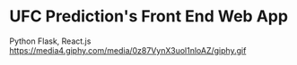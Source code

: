 # UFC Prediction's Front End Web App
Python Flask, React.js
https://media4.giphy.com/media/0z87VynX3uol1nloAZ/giphy.gif
